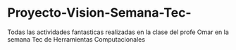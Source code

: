 # Proyecto-Vision-Semana-Tec-
Todas las actividades fantasticas realizadas en la clase del profe Omar en la semana Tec de Herramientas Computacionales
